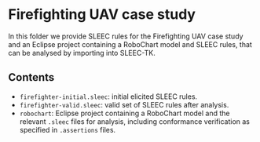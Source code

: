 # Firefighting UAV case study
In this folder we provide SLEEC rules for the Firefighting UAV case study and an Eclipse project containing
a RoboChart model and SLEEC rules, that can be analysed by importing into SLEEC-TK.

## Contents
* `firefighter-initial.sleec`: initial elicited SLEEC rules.
* `firefighter-valid.sleec`: valid set of SLEEC rules after analysis.
* `robochart`: Eclipse project containing a RoboChart model and the relevant `.sleec` files for analysis,
   including conformance verification as specified in `.assertions` files.
